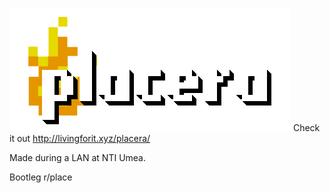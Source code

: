 ![img](placera.png)
Check it out http://livingforit.xyz/placera/

Made during a LAN at NTI Umea.

Bootleg r/place
